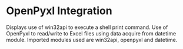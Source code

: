 # OpenPyxl Integration
Displays use of win32api to execute a shell print command. Use of OpenPyxl to read/write to Excel files using data acquire from datetime module. Imported modules used are win32api, openpyxl and datetime.

